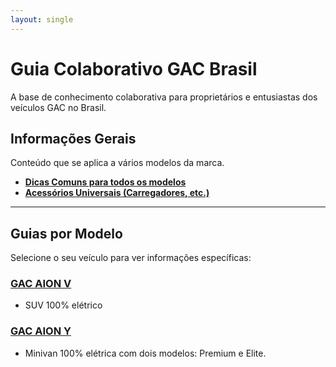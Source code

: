 ```yaml
---
layout: single
---
```


# Guia Colaborativo GAC Brasil

A base de conhecimento colaborativa para proprietários e entusiastas dos veículos GAC no Brasil.

## Informações Gerais

Conteúdo que se aplica a vários modelos da marca.

* **[Dicas Comuns para todos os modelos](dicas-comuns.md)**
* **[Acessórios Universais (Carregadores, etc.)](acessorios-comuns.md)**

---

## Guias por Modelo

Selecione o seu veículo para ver informações específicas:

### [GAC AION V](aion-v/)
* SUV 100% elétrico

### [GAC AION Y](aion-y/)
* Minivan 100% elétrica com dois modelos: Premium e Elite.
